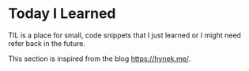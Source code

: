 # Today I Learned

TIL is a place for small, code snippets that I just learned or I might need refer back in the future.  

This section is inspired from the blog https://hynek.me/.

